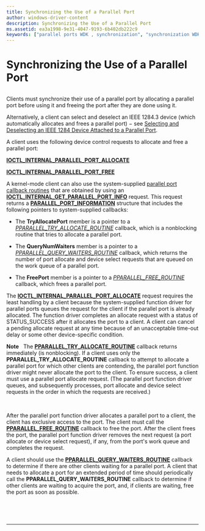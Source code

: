 ```yaml
---
title: Synchronizing the Use of a Parallel Port
author: windows-driver-content
description: Synchronizing the Use of a Parallel Port
ms.assetid: ea3a1998-9e31-4047-9193-6b402db222c9
keywords: ["parallel ports WDK , synchronization", "synchronization WDK parallel ports"]
---
```


# Synchronizing the Use of a Parallel Port


## <a href="" id="ddk-synchronizing-the-use-of-a-parallel-port-kg"></a>


Clients must synchronize their use of a parallel port by allocating a parallel port before using it and freeing the port after they are done using it.

Alternatively, a client can select and deselect an IEEE 1284.3 device (which automatically allocates and frees a parallel port) − see [Selecting and Deselecting an IEEE 1284 Device Attached to a Parallel Port](selecting-and-deselecting-an-ieee-1284-device-attached-to-a-parallel-p.md).

A client uses the following device control requests to allocate and free a parallel port:

[**IOCTL\_INTERNAL\_PARALLEL\_PORT\_ALLOCATE**](https://msdn.microsoft.com/library/windows/hardware/ff544023)

[**IOCTL\_INTERNAL\_PARALLEL\_PORT\_FREE**](https://msdn.microsoft.com/library/windows/hardware/ff544026)

A kernel-mode client can also use the system-supplied [parallel port callback routines](https://msdn.microsoft.com/library/windows/hardware/ff544307) that are obtained by using an [**IOCTL\_INTERNAL\_GET\_PARALLEL\_PORT\_INFO**](https://msdn.microsoft.com/library/windows/hardware/ff544002) request. This request returns a [**PARALLEL\_PORT\_INFORMATION**](https://msdn.microsoft.com/library/windows/hardware/ff544322) structure that includes the following pointers to system-supplied callbacks:

-   The **TryAllocatePort** member is a pointer to a [*PPARALLEL\_TRY\_ALLOCATE\_ROUTINE*](https://msdn.microsoft.com/library/windows/hardware/ff544550) callback, which is a nonblocking routine that tries to allocate a parallel port.

-   The **QueryNumWaiters** member is a pointer to a [*PPARALLEL\_QUERY\_WAITERS\_ROUTINE*](https://msdn.microsoft.com/library/windows/hardware/ff544532) callback, which returns the number of port allocate and device select requests that are queued on the work queue of a parallel port.

-   The **FreePort** member is a pointer to a [*PPARALLEL\_FREE\_ROUTINE*](https://msdn.microsoft.com/library/windows/hardware/ff544509) callback, which frees a parallel port.

The [**IOCTL\_INTERNAL\_PARALLEL\_PORT\_ALLOCATE**](https://msdn.microsoft.com/library/windows/hardware/ff544023) request requires the least handling by a client because the system-supplied function driver for parallel ports queues the request for the client if the parallel port is already allocated. The function driver completes an allocate request with a status of STATUS\_SUCCESS after it allocates the port to a client. A client can cancel a pending allocate request at any time because of an unacceptable time-out delay or some other device-specific condition.

**Note**   The [**PPARALLEL\_TRY\_ALLOCATE\_ROUTINE**](https://msdn.microsoft.com/library/windows/hardware/ff544550) callback returns immediately (is nonblocking). If a client uses only the **PPARALLEL\_TRY\_ALLOCATE\_ROUTINE** callback to attempt to allocate a parallel port for which other clients are contending, the parallel port function driver might never allocate the port to the client. To ensure success, a client must use a parallel port allocate request. (The parallel port function driver queues, and subsequently processes, port allocate and device select requests in the order in which the requests are received.)

 

After the parallel port function driver allocates a parallel port to a client, the client has exclusive access to the port. The client must call the [**PPARALLEL\_FREE\_ROUTINE**](https://msdn.microsoft.com/library/windows/hardware/ff544509) callback to free the port. After the client frees the port, the parallel port function driver removes the next request (a port allocate or device select request), if any, from the port's work queue and completes the request.

A client should use the [**PPARALLEL\_QUERY\_WAITERS\_ROUTINE**](https://msdn.microsoft.com/library/windows/hardware/ff544532) callback to determine if there are other clients waiting for a parallel port. A client that needs to allocate a port for an extended period of time should periodically call the **PPARALLEL\_QUERY\_WAITERS\_ROUTINE** callback to determine if other clients are waiting to acquire the port, and, if clients are waiting, free the port as soon as possible.

 

 


--------------------


